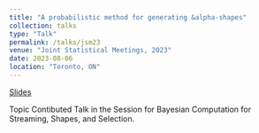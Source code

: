 ```yaml
---
title: "A probabilistic method for generating &alpha-shapes"
collection: talks
type: "Talk"
permalink: /talks/jsm23
venue: "Joint Statistical Meetings, 2023"
date: 2023-08-06
location: "Toronto, ON"
---
```


[Slides](http://etwinn.github.io/files/JSM_ppt.pdf)

Topic Contibuted Talk in the Session for Bayesian Computation for Streaming, Shapes, and Selection.
